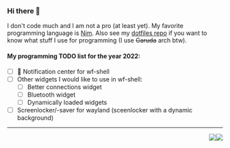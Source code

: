 ### Hi there 👋

I don't code much and I am not a pro (at least yet). My favorite programming language is [Nim](https://github.com/nim-lang/Nim).
Also see my [dotfiles repo](https://github.com/NamorNiradnug/.dotfile) if you want to know what stuff I use for programming (I use ~~Garuda~~ arch btw).

#### My programming TODO list for the year 2022:

- [ ] 🚧 Notification center for wf-shell
- [ ] Other widgets I would like to use in wf-shell:
    - [ ] Better connections widget
    - [ ] Bluetooth widget
    - [ ] Dynamically loaded widgets
- [ ] Screenlocker/-saver for wayland (sceenlocker with a dynamic background)

----------------------------------
<img style="float: right" src="https://github-readme-stats.vercel.app/api/top-langs?username=NamorNiradnug&show_icons=true&layout=compact&count_private=true&theme=github_dark">  <img style="float: right" src="https://github-readme-stats.vercel.app/api?username=NamorNiradnug&show_icons=true&count_private=true&theme=github_dark"> 
